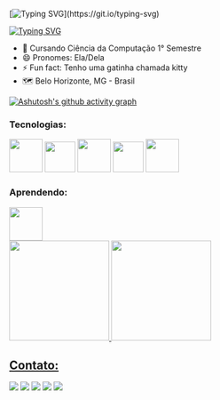 
[![Typing SVG](https://readme-typing-svg.herokuapp.com?font=Varela+Round&size=30&duration=2500&pause=2000&color=0097A7&center=false&multiline=true&width=435&lines=Bem+Vindo+ao+meu+GitHub!)](https://git.io/typing-svg)

[![Typing SVG](https://readme-typing-svg.herokuapp.com?font=Varela+Round&size=25&duration=3000&pause=2000&color=0097A7&repeat=false&width=435&lines=%C3%89+a+Emilly+Fernandes+aqui)](https://git.io/typing-svg)

  
- 🔭 Cursando Ciência da Computação 1° Semestre
- 😄 Pronomes: Ela/Dela
- ⚡ Fun fact: Tenho uma gatinha chamada kitty
- 🗺️ Belo Horizonte, MG - Brasil

[![Ashutosh's github activity graph](https://github-readme-activity-graph.cyclic.app/graph?username=emilyfas&bg_color=0d1117&color=0097A7&line=6ED8E5&point=0097A7&area=true&hide_border=true)](https://github.com/ashutosh00710/github-readme-activity-graph)

### Tecnologias:
<div>
<img src="https://cdn.jsdelivr.net/gh/devicons/devicon/icons/html5/html5-original-wordmark.svg" width="60px" />
<img src="https://cdn.jsdelivr.net/gh/devicons/devicon/icons/bootstrap/bootstrap-original-wordmark.svg" width="55px" />
<img src="https://cdn.jsdelivr.net/gh/devicons/devicon/icons/css3/css3-original-wordmark.svg" width="60px" /> 
<img src="https://cdn.jsdelivr.net/gh/devicons/devicon/icons/javascript/javascript-original.svg" width="55px" /> 
<img src="https://cdn.jsdelivr.net/gh/devicons/devicon/icons/git/git-original-wordmark.svg" width="60px" />         
</div>

### Aprendendo:
<div>
<img src="https://cdn.jsdelivr.net/gh/devicons/devicon/icons/java/java-original-wordmark.svg" width="60px" />       
</div>



<div>

<a href="https://github.com/seu-usuário-aqui">

<img height="180em" src="https://github-readme-stats.vercel.app/api/top-langs/?username=emilyfas&layout=compact&langs_count=7&theme=dracula"/>

<img height="180em" src="https://github-readme-stats.vercel.app/api?username=emilyfas&show_icons=true&theme=dracula&include_all_commits=true&count_private=true"/>

</div>

  
## Contato:
<div>
<a href="https://wa.me/5531989018696?text=Me+mande+um+Oi+%3A%29" target="_blank"><img src="https://img.shields.io/badge/WhatsApp-25D366?style=for-the-badge&logo=whatsapp&logoColor=white" target="_blank"></a>
<a href="https://instagram.com/emillygarai" target="_blank"><img src="https://img.shields.io/badge/-Instagram-%23E4405F?style=for-the-badge&logo=instagram&logoColor=white" target="_blank"></a>
<a href="https://www.twitch.tv/seu-usuário-aqui" target="_blank"><img src="https://img.shields.io/badge/Twitter-1DA1F2?style=for-the-badge&logo=twitter&logoColor=white" target="_blank"></a>
<a href = "mailto:emilly.fernandesads@gmail.com"><img src="https://img.shields.io/badge/Gmail-D14836?style=for-the-badge&logo=gmail&logoColor=white" target="_blank"></a>
<a href="https://www.linkedin.com/in/emilly-fernandes-alves-de-souza-2b451a24b" target="_blank"><img src="https://img.shields.io/badge/-LinkedIn-%230077B5?style=for-the-badge&logo=linkedin&logoColor=white" target="_blank"></a>   
</div>
